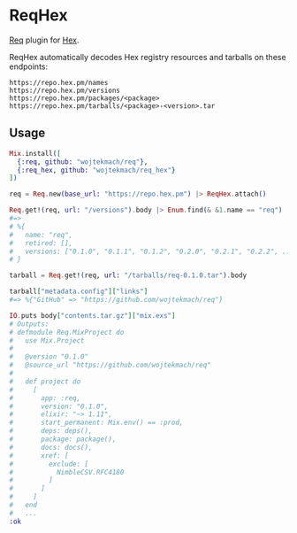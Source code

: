 # ReqHex

[Req](https://github.com/wojtekmach/req_s3) plugin for [Hex](https://hex.pm).

ReqHex automatically decodes Hex registry resources and tarballs on these endpoints:

```text
https://repo.hex.pm/names
https://repo.hex.pm/versions
https://repo.hex.pm/packages/<package>
https://repo.hex.pm/tarballs/<package>-<version>.tar
```

## Usage

```elixir
Mix.install([
  {:req, github: "wojtekmach/req"},
  {:req_hex, github: "wojtekmach/req_hex"}
])

req = Req.new(base_url: "https://repo.hex.pm") |> ReqHex.attach()

Req.get!(req, url: "/versions").body |> Enum.find(& &1.name == "req")
#=>
# %{
#   name: "req",
#   retired: [],
#   versions: ["0.1.0", "0.1.1", "0.1.2", "0.2.0", "0.2.1", "0.2.2", ...]
# }

tarball = Req.get!(req, url: "/tarballs/req-0.1.0.tar").body

tarball["metadata.config"]["links"]
#=> %{"GitHub" => "https://github.com/wojtekmach/req"}

IO.puts body["contents.tar.gz"]["mix.exs"]
# Outputs:
# defmodule Req.MixProject do
#   use Mix.Project
#
#   @version "0.1.0"
#   @source_url "https://github.com/wojtekmach/req"
#
#   def project do
#     [
#       app: :req,
#       version: "0.1.0",
#       elixir: "~> 1.11",
#       start_permanent: Mix.env() == :prod,
#       deps: deps(),
#       package: package(),
#       docs: docs(),
#       xref: [
#         exclude: [
#           NimbleCSV.RFC4180
#         ]
#       ]
#     ]
#   end
#   ...
:ok
```
